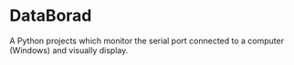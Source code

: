 # DataBorad
A Python projects which monitor the serial port connected to a computer (Windows) and visually display.

